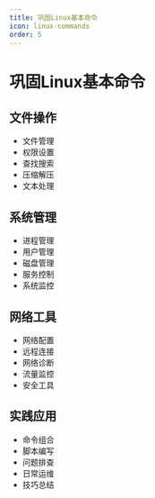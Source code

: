 ```yaml
---
title: 巩固Linux基本命令
icon: linux-commands
order: 5
---
```


# 巩固Linux基本命令

## 文件操作
- 文件管理
- 权限设置
- 查找搜索
- 压缩解压
- 文本处理

## 系统管理
- 进程管理
- 用户管理
- 磁盘管理
- 服务控制
- 系统监控

## 网络工具
- 网络配置
- 远程连接
- 网络诊断
- 流量监控
- 安全工具

## 实践应用
- 命令组合
- 脚本编写
- 问题排查
- 日常运维
- 技巧总结

